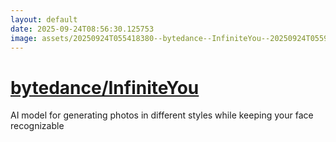 ```yaml
---
layout: default
date: 2025-09-24T08:56:30.125753
image: assets/20250924T055418380--bytedance--InfiniteYou--20250924T055953332--cropped.png
---
```


# [bytedance/InfiniteYou](https://github.com/bytedance/InfiniteYou)

AI model for generating photos in different styles while keeping your face recognizable
